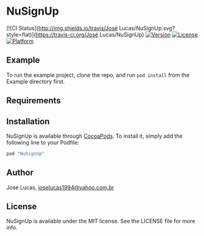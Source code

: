 # NuSignUp

[![CI Status](http://img.shields.io/travis/José Lucas/NuSignUp.svg?style=flat)](https://travis-ci.org/José Lucas/NuSignUp)
[![Version](https://img.shields.io/cocoapods/v/NuSignUp.svg?style=flat)](http://cocoapods.org/pods/NuSignUp)
[![License](https://img.shields.io/cocoapods/l/NuSignUp.svg?style=flat)](http://cocoapods.org/pods/NuSignUp)
[![Platform](https://img.shields.io/cocoapods/p/NuSignUp.svg?style=flat)](http://cocoapods.org/pods/NuSignUp)

## Example

To run the example project, clone the repo, and run `pod install` from the Example directory first.

## Requirements

## Installation

NuSignUp is available through [CocoaPods](http://cocoapods.org). To install
it, simply add the following line to your Podfile:

```ruby
pod "NuSignUp"
```

## Author

José Lucas, joselucas1994@yahoo.com.br

## License

NuSignUp is available under the MIT license. See the LICENSE file for more info.
